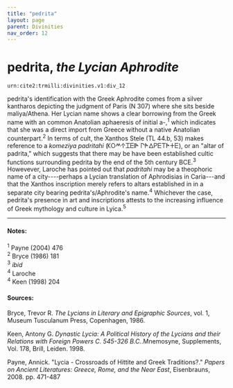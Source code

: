 ```yaml
---
title: "pedrita"
layout: page
parent: Divinities
nav_order: 12
---
```




# pedrita, *the Lycian Aphrodite*

`urn:cite2:trmilli:divinities.v1:div_12`

pedrita's identification with the Greek Aphrodite comes from a silver kantharos depicting the judgment of Paris (N 307) where she sits beside maliya/Athena. Her Lycian name shows a clear borrowing from the Greek name with an common Anatolian aphaeresis of initial a-,<sup>1</sup> which indicates that she was a direct import from Greece without a native Anatolian counterpart.<sup>2</sup> In terms of cult, the Xanthos Stele (TL 44.b, 53) makes reference to a *komeziya padritahi* (𐊋𐊒𐊎𐊁𐊈𐊆𐊊𐊀 𐊓𐊀𐊅𐊕𐊆𐊗𐊀𐊛𐊆), or an "altar of padrita," which suggests that there may be have been established cultic functions surrounding pedrita by the end of the 5th century BCE.<sup>3</sup> Howevever, Laroche has pointed out that *padritahi* may be a theophoric name of a city----perhaps a Lycian translation of Aphrodisias in Caria---and that the Xanthos inscription merely refers to altars established in in a separate city bearing pedrita's/Aphrodite's name.<sup>4</sup> Whichever the case, pedrita's presence in art and inscriptions attests to the increasing influence of Greek mythology and culture in Lyica.<sup>5</sup>

--------------------

#### Notes:

<sup>1</sup> Payne (2004) 476<br/>
<sup>2</sup> Bryce (1986) 181<br/>
<sup>3</sup> *ibid*<br/>
<sup>4</sup> Laroche <br/>
<sup>4</sup> Keen (1998) 204


#### Sources: 
Bryce, Trevor R. *The Lycians in Literary and Epigraphic Sources*, vol. 1, Museum Tusculanum Press, Copenhagen, 1986.

Keen, Antony G. *Dynastic Lycia: A Political History of the Lycians and their Relations with Foreign Powers C. 545-326 B.C.*.Mnemosyne, Supplements, Vol. 178, Brill, Leiden. 1998.

Payne, Annick. "Lycia - Crossroads of Hittite and Greek Traditions?." *Papers on Ancient Literatures: Greece, Rome, and the Near East*, Eisenbrauns, 2008. pp. 471-487

